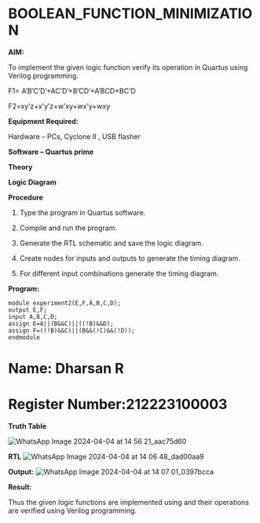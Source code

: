# BOOLEAN_FUNCTION_MINIMIZATION

**AIM:**

To implement the given logic function verify its operation in Quartus using Verilog programming.

F1= A’B’C’D’+AC’D’+B’CD’+A’BCD+BC’D 

F2=xy’z+x’y’z+w’xy+wx’y+wxy

**Equipment Required:**

Hardware – PCs, Cyclone II , USB flasher

**Software – Quartus prime**

**Theory**

**Logic Diagram**

**Procedure**

1.	Type the program in Quartus software.

2.	Compile and run the program.

3.	Generate the RTL schematic and save the logic diagram.

4.	Create nodes for inputs and outputs to generate the timing diagram.

5.	For different input combinations generate the timing diagram.


**Program:**
~~~
module experiment2(E,F,A,B,C,D);
output E,F;
input A,B,C,D;
assign E=A||(B&&C)||((!B)&&D);
assign F=((!B)&&C)||(B&&(!C)&&(!D));
endmodule

~~~
# Name: Dharsan R
# Register Number:212223100003


**Truth Table**

![WhatsApp Image 2024-04-04 at 14 56 21_aac75d60](https://github.com/Dharsanrameshkumar/BOOLEAN_FUNCTION_MINIMIZATION/assets/144870430/2b368c66-759e-4aef-9db7-d1b2bf6746bb)


**RTL**
![WhatsApp Image 2024-04-04 at 14 06 48_dad00aa9](https://github.com/Dharsanrameshkumar/BOOLEAN_FUNCTION_MINIMIZATION/assets/144870430/8fae5a41-dbce-4653-8a93-3ae7fefb7f77)

**Output:**
![WhatsApp Image 2024-04-04 at 14 07 01_0397bcca](https://github.com/Dharsanrameshkumar/BOOLEAN_FUNCTION_MINIMIZATION/assets/144870430/a3cab865-f1eb-406e-8636-40ca430ddc08)


**Result:**

Thus the given logic functions are implemented using and their operations are verified using Verilog programming.

